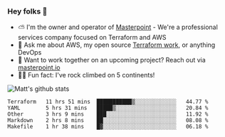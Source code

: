 

### Hey folks 👋

- ⛅️ I'm the owner and operator of [Masterpoint](https://masterpoint.io) - We're a professional services company focused on Terraform and AWS
- 💬 Ask me about AWS, my open source [Terraform work](https://github.com/masterpointio?q=terraform&type=&language=hcl), or anything DevOps
- 🔨 Want to work together on an upcoming project? Reach out via [masterpoint.io](https://masterpoint.io)
- 🧗‍♂️ Fun fact: I've rock climbed on 5 continents! 


![Matt's github stats](https://github-readme-stats.vercel.app/api?username=Gowiem&count_private=true&theme=cobalt&show_icons=true)

<!--START_SECTION:waka-->
```text
Terraform   11 hrs 51 mins  ███████████▒░░░░░░░░░░░░░   44.77 % 
YAML        5 hrs 31 mins   █████▒░░░░░░░░░░░░░░░░░░░   20.84 % 
Other       3 hrs 9 mins    ███░░░░░░░░░░░░░░░░░░░░░░   11.92 % 
Markdown    2 hrs 8 mins    ██░░░░░░░░░░░░░░░░░░░░░░░   08.08 % 
Makefile    1 hr 38 mins    █▓░░░░░░░░░░░░░░░░░░░░░░░   06.18 % 
```
<!--END_SECTION:waka-->
